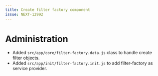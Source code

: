 ```yaml
---
title: Create filter factory component
issue: NEXT-12992
---
```

# Administration
* Added `src/app/core/filter-factory.data.js` class to handle create filter objects.
* Added `src/app/init/filter-factory.init.js` to add filter-factory as service provider.
